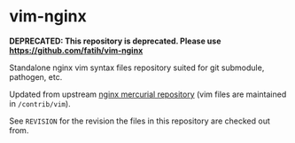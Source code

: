# vim-nginx

**DEPRECATED: This repository is deprecated. Please use https://github.com/fatih/vim-nginx**

Standalone nginx vim syntax files repository suited for git submodule,
pathogen, etc.

Updated from upstream [nginx mercurial repository](http://hg.nginx.org/nginx)
(vim files are maintained in `/contrib/vim`).

See `REVISION` for the revision the files in this repository are checked out
from.
